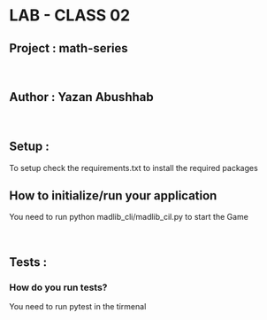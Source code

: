 # LAB - CLASS 02

## Project : math-series
<br>

## Author : Yazan Abushhab
<br>

## Setup :
To setup check the requirements.txt to install the required packages
<br>

## How to initialize/run your application

You need to run python madlib_cli/madlib_cil.py to start the Game

<br>

## Tests :
### How do you run tests?
You need to run pytest in the tirmenal